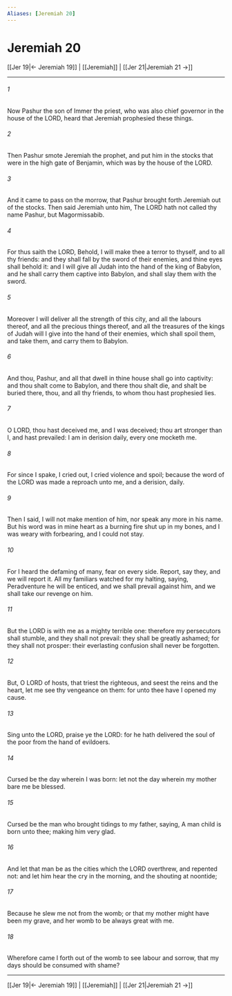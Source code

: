 ```yaml
---
Aliases: [Jeremiah 20]
---
```

# Jeremiah 20

[[Jer 19|← Jeremiah 19]] | [[Jeremiah]] | [[Jer 21|Jeremiah 21 →]]
***



###### 1 
Now Pashur the son of Immer the priest, who was also chief governor in the house of the LORD, heard that Jeremiah prophesied these things. 

###### 2 
Then Pashur smote Jeremiah the prophet, and put him in the stocks that were in the high gate of Benjamin, which was by the house of the LORD. 

###### 3 
And it came to pass on the morrow, that Pashur brought forth Jeremiah out of the stocks. Then said Jeremiah unto him, The LORD hath not called thy name Pashur, but Magormissabib. 

###### 4 
For thus saith the LORD, Behold, I will make thee a terror to thyself, and to all thy friends: and they shall fall by the sword of their enemies, and thine eyes shall behold it: and I will give all Judah into the hand of the king of Babylon, and he shall carry them captive into Babylon, and shall slay them with the sword. 

###### 5 
Moreover I will deliver all the strength of this city, and all the labours thereof, and all the precious things thereof, and all the treasures of the kings of Judah will I give into the hand of their enemies, which shall spoil them, and take them, and carry them to Babylon. 

###### 6 
And thou, Pashur, and all that dwell in thine house shall go into captivity: and thou shalt come to Babylon, and there thou shalt die, and shalt be buried there, thou, and all thy friends, to whom thou hast prophesied lies. 

###### 7 
O LORD, thou hast deceived me, and I was deceived; thou art stronger than I, and hast prevailed: I am in derision daily, every one mocketh me. 

###### 8 
For since I spake, I cried out, I cried violence and spoil; because the word of the LORD was made a reproach unto me, and a derision, daily. 

###### 9 
Then I said, I will not make mention of him, nor speak any more in his name. But his word was in mine heart as a burning fire shut up in my bones, and I was weary with forbearing, and I could not stay. 

###### 10 
For I heard the defaming of many, fear on every side. Report, say they, and we will report it. All my familiars watched for my halting, saying, Peradventure he will be enticed, and we shall prevail against him, and we shall take our revenge on him. 

###### 11 
But the LORD is with me as a mighty terrible one: therefore my persecutors shall stumble, and they shall not prevail: they shall be greatly ashamed; for they shall not prosper: their everlasting confusion shall never be forgotten. 

###### 12 
But, O LORD of hosts, that triest the righteous, and seest the reins and the heart, let me see thy vengeance on them: for unto thee have I opened my cause. 

###### 13 
Sing unto the LORD, praise ye the LORD: for he hath delivered the soul of the poor from the hand of evildoers. 

###### 14 
Cursed be the day wherein I was born: let not the day wherein my mother bare me be blessed. 

###### 15 
Cursed be the man who brought tidings to my father, saying, A man child is born unto thee; making him very glad. 

###### 16 
And let that man be as the cities which the LORD overthrew, and repented not: and let him hear the cry in the morning, and the shouting at noontide; 

###### 17 
Because he slew me not from the womb; or that my mother might have been my grave, and her womb to be always great with me. 

###### 18 
Wherefore came I forth out of the womb to see labour and sorrow, that my days should be consumed with shame?

***
[[Jer 19|← Jeremiah 19]] | [[Jeremiah]] | [[Jer 21|Jeremiah 21 →]]
